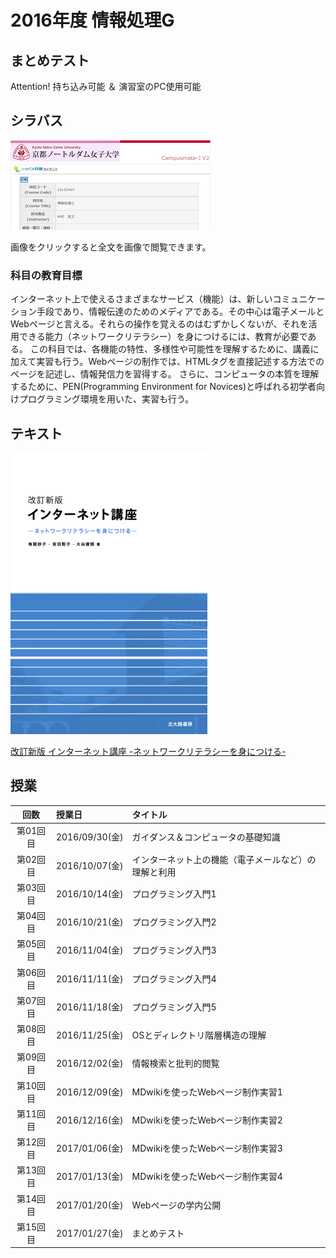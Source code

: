 # 2016年度 情報処理G

## まとめテスト
Attention! 持ち込み可能 ＆ 演習室のPC使用可能

## シラバス
[![](2016infoG/syllabus-mini.png)](2016infoG/syllabus.png)

画像をクリックすると全文を画像で閲覧できます。

### 科目の教育目標
インターネット上で使えるさまざまなサービス（機能）は、新しいコミュニケーション手段であり、情報伝達のためのメディアである。その中心は電子メールとWebページと言える。それらの操作を覚えるのはむずかしくないが、それを活用できる能力（ネットワークリテラシー）を身につけるには、教育が必要である。
この科目では、各機能の特性、多様性や可能性を理解するために、講義に加えて実習も行う。Webページの制作では、HTMLタグを直接記述する方法でのページを記述し、情報発信力を習得する。
さらに、コンピュータの本質を理解するために、PEN(Programming Environment for Novices)と呼ばれる初学者向けプログラミング環境を用いた、実習も行う。  

## テキスト
![](../files/InfoBook.png)

[改訂新版 インターネット講座 -ネットワークリテラシーを身につける-](http://www.tomo.gr.jp/internet/)

## 授業

| 回数 | 授業日 | タイトル |
|:-:|:--|:--|
|第01回目|2016/09/30(金)|ガイダンス＆コンピュータの基礎知識|
|第02回目|2016/10/07(金)|インターネット上の機能（電子メールなど）の理解と利用|
|第03回目|2016/10/14(金)|プログラミング入門1|
|第04回目|2016/10/21(金)|プログラミング入門2|
|第05回目|2016/11/04(金)|プログラミング入門3|
|第06回目|2016/11/11(金)|プログラミング入門4|
|第07回目|2016/11/18(金)|プログラミング入門5|
|第08回目|2016/11/25(金)|OSとディレクトリ階層構造の理解|
|第09回目|2016/12/02(金)|情報検索と批判的閲覧|
|第10回目|2016/12/09(金)|MDwikiを使ったWebページ制作実習1|
|第11回目|2016/12/16(金)|MDwikiを使ったWebページ制作実習2|
|第12回目|2017/01/06(金)|MDwikiを使ったWebページ制作実習3|
|第13回目|2017/01/13(金)|MDwikiを使ったWebページ制作実習4|
|第14回目|2017/01/20(金)|Webページの学内公開|
|第15回目|2017/01/27(金)|まとめテスト|